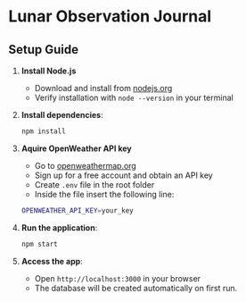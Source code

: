 # Lunar Observation Journal

## Setup Guide

1. **Install Node.js**

   - Download and install from [nodejs.org](https://nodejs.org/)
   - Verify installation with `node --version` in your terminal

2. **Install dependencies**:

   ```bash
   npm install
   ```

3. **Aquire OpenWeather API key**

   - Go to [openweathermap.org](https://home.openweathermap.org/)
   - Sign up for a free account and obtain an API key
   - Create `.env` file in the root folder
   - Inside the file insert the following line:

   ```bash
   OPENWEATHER_API_KEY=your_key
   ```

4. **Run the application**:

   ```bash
   npm start
   ```

5. **Access the app**:
   - Open `http://localhost:3000` in your browser
   - The database will be created automatically on first run.
